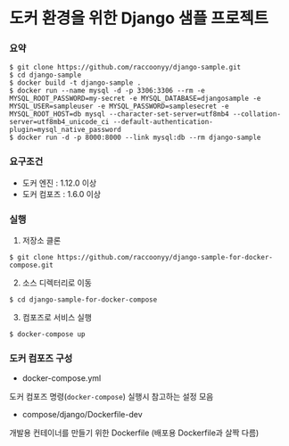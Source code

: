 # 도커 환경을 위한 Django 샘플 프로젝트

### 요약

```
$ git clone https://github.com/raccoonyy/django-sample.git
$ cd django-sample
$ docker build -t django-sample .
$ docker run --name mysql -d -p 3306:3306 --rm -e MYSQL_ROOT_PASSWORD=my-secret -e MYSQL_DATABASE=djangosample -e MYSQL_USER=sampleuser -e MYSQL_PASSWORD=samplesecret -e MYSQL_ROOT_HOST=db mysql --character-set-server=utf8mb4 --collation-server=utf8mb4_unicode_ci --default-authentication-plugin=mysql_native_password
$ docker run -d -p 8000:8000 --link mysql:db --rm django-sample
```

### 요구조건

- 도커 엔진 : 1.12.0 이상
- 도커 컴포즈 : 1.6.0 이상

### 실행

1. 저장소 클론

```
$ git clone https://github.com/raccoonyy/django-sample-for-docker-compose.git
```

2. 소스 디렉터리로 이동

```
$ cd django-sample-for-docker-compose
```

3. 컴포즈로 서비스 실행

```
$ docker-compose up
```

### 도커 컴포즈 구성

- docker-compose.yml

도커 컴포즈 명령(`docker-compose`) 실행시 참고하는 설정 모음

- compose/django/Dockerfile-dev

개발용 컨테이너를 만들기 위한 Dockerfile (배포용 Dockerfile과 살짝 다름)
